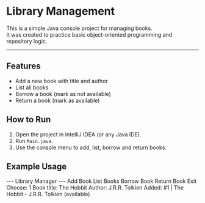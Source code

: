 # Library Management

This is a simple Java console project for managing books.  
It was created to practice basic object-oriented programming and repository logic.

---
## Features
- Add a new book with title and author
- List all books
- Borrow a book (mark as not available)
- Return a book (mark as available)
## How to Run
1. Open the project in IntelliJ IDEA (or any Java IDE).  
2. Run `Main.java`.  
3. Use the console menu to add, list, borrow and return books.
## Example Usage
--- Library Manager ---
Add Book
List Books
Borrow Book
Return Book
Exit
Choose: 1
Book title: The Hobbit
Author: J.R.R. Tolkien
Added: #1 | The Hobbit - J.R.R. Tolkien (available)
